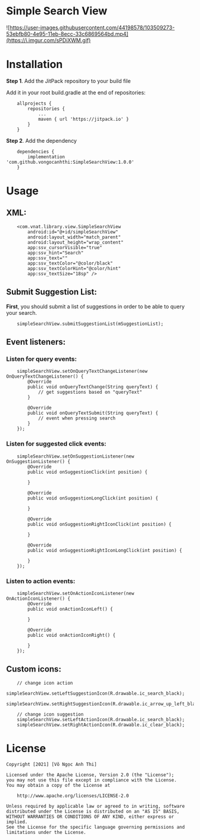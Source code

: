 # Simple Search View

![https://user-images.githubusercontent.com/44198578/103509273-53ebfb80-4e95-11eb-8ecc-33c6869564bd.mp4](https://i.imgur.com/sPDiXWM.gif)

# Installation
**Step 1**. Add the JitPack repository to your build file

Add it in your root build.gradle at the end of repositories:

        allprojects {
        	repositories {
        		...
        		maven { url 'https://jitpack.io' }
        	}
        }
  
**Step 2**. Add the dependency

        dependencies {
        	implementation 'com.github.vongocanhthi:SimpleSearchView:1.0.0'
        }

# Usage
## XML:

        <com.vnat.library.view.SimpleSearchView
            android:id="@+id/simpleSearchView"
            android:layout_width="match_parent"
            android:layout_height="wrap_content"
            app:ssv_cursorVisible="true"
            app:ssv_hint="Search"
            app:ssv_text=""
            app:ssv_textColor="@color/black"
            app:ssv_textColorHint="@color/hint"
            app:ssv_textSize="18sp" />
            
## Submit Suggestion List:
**First**, you should submit a list of suggestions in order to be able to query your search.

        simpleSearchView.submitSuggestionList(mSuggestionList);
       
## Event listeners:
### Listen for query events:

        simpleSearchView.setOnQueryTextChangeListener(new OnQueryTextChangeListener() {
            @Override
            public void onQueryTextChange(String queryText) {
                // get suggestions based on "queryText"
            }

            @Override
            public void onQueryTextSubmit(String queryText) {
                // event when pressing search
            }
        });
        
### Listen for suggested click events:
        
        simpleSearchView.setOnSuggestionListener(new OnSuggestionListener() {
            @Override
            public void onSuggestionClick(int position) {

            }

            @Override
            public void onSuggestionLongClick(int position) {

            }

            @Override
            public void onSuggestionRightIconClick(int position) {

            }

            @Override
            public void onSuggestionRightIconLongClick(int position) {

            }
        });
        
### Listen to action events:

        simpleSearchView.setOnActionIconListener(new OnActionIconListener() {
            @Override
            public void onActionIconLeft() {

            }

            @Override
            public void onActionIconRight() {

            }
        });

## Custom icons:

        // change icon action
        simpleSearchView.setLeftSuggestionIcon(R.drawable.ic_search_black);
        simpleSearchView.setRightSuggestionIcon(R.drawable.ic_arrow_up_left_black);

        // change icon suggestion
        simpleSearchView.setLeftActionIcon(R.drawable.ic_search_black);
        simpleSearchView.setRightActionIcon(R.drawable.ic_clear_black);
      
     
# License
    Copyright [2021] [Võ Ngọc Anh Thi]

	Licensed under the Apache License, Version 2.0 (the "License");
	you may not use this file except in compliance with the License.
	You may obtain a copy of the License at

	    http://www.apache.org/licenses/LICENSE-2.0

	Unless required by applicable law or agreed to in writing, software
	distributed under the License is distributed on an "AS IS" BASIS,
	WITHOUT WARRANTIES OR CONDITIONS OF ANY KIND, either express or implied.
	See the License for the specific language governing permissions and
	limitations under the License.
